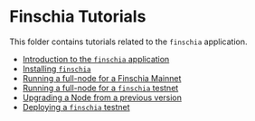 <!--
order: false
parent:
  order: 3
-->

# Finschia Tutorials

This folder contains tutorials related to the `finschia` application.

- [Introduction to the `finschia` application](./what-is-finschia.md)
- [Installing `finschia`](./installation.md)
- [Running a full-node for a Finschia Mainnet](./join-mainnet.md)
- [Running a full-node for a `finschia` testnet](./join-testnet.md)
- [Upgrading a Node from a previous version](./upgrade-node.md)
- [Deploying a `finschia` testnet](./deploy-testnet.md)